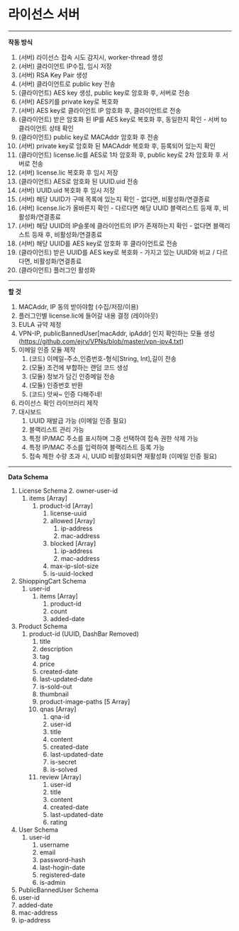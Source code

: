 # 라이선스 서버

***

**작동 방식**

1. (서버) 라이선스 접속 시도 감지시, worker-thread 생성
2. (서버) 클라이언트 IP수집, 임시 저장
3. (서버) RSA Key Pair 생성
4. (서버) 클라이언트로 public key 전송
5. (클라이언트) AES key 생성, public key로 암호화 후, 서버로 전송
6. (서버) AES키를 private key로 복호화
7. (서버) AES key로 클라이언트 IP 암호화 후, 클라이언트로 전송
8. (클라이언트) 받은 암호화 된 IP를 AES key로 복호화 후, 동일한지 확인 - 서버 to 클라이언트 상태 확인
9. (클라이언트) public key로 MACAddr 암호화 후 전송
10. (서버) private key로 암호화 된 MACAddr 복호화 후, 등록되어 있는지 확인
11. (클라이언트) license.lic를 AES로 1차 암호화 후, public key로 2차 암호화 후 서버로 전송
12. (서버) license.lic 복호화 후 임시 저장
13. (클라이언트) AES로 암호화 된 UUID.uid 전송
14. (서버) UUID.uid 복호화 후 임시 저장
15. (서버) 해당 UUID가 구매 목록에 있는지 확인 - 없다면, 비활성화/연결종료
16. (서버) license.lic가 올바른지 확인 - 다르다면 해당 UUID 블랙리스트 등재 후, 비활성화/연결종료
17. (서버) 해당 UUID의 IP슬롯에 클라이언트의 IP가 존재하는지 확인 - 없다면 블랙리스트 등재 후,  비활성화/연결종료
18. (서버) 해당 UUID를 AES key로 암호화 후 클라이언트로 전송
19. (클라이언트) 받은 UUID를 AES key로 복호화 - 가지고 있는 UUID와 비교 / 다르다면, 비활성화/연결종료
20. (클라이언트) 플러그인 활성화

***

**할 것**

1. MACAddr, IP 동의 받아야함 (수집/저장/이용)
2. 플러그인별 license.lic에 들어갈 내용 결정 (레이아웃)
3. EULA 규약 제정
4. VPN-IP, publicBannedUser[macAddr, ipAddr] 인지 확인하는 모듈 생성(https://github.com/ejrv/VPNs/blob/master/vpn-ipv4.txt)
5. 이메일 인증 모듈 제작
   1. (코드) 이메일-주소,인증번호-형식[String, Int],길이 전송
   2. (모듈) 조건에 부합하는 랜덤 코드 생성
   3. (모듈) 정보가 담긴 인증메일 전송
   4. (모듈) 인증번호 반환
   5. (코드) 앗싸~ 인증 다해주네!
6. 라이선스 확인 라이브러리 제작
7. 대시보드
    1. UUID 재발급 가능 (이메일 인증 필요)
    2. 블랙리스트 관리 가능
    3. 특정 IP/MAC 주소를 표시하며 그중 선택하여 접속 권한 삭제 가능
    4. 특정 IP/MAC 주소를 입력하여 블랙리스트 등록 가능
    5. 접속 제한 수량 초과 시, UUID 비활성화되면 재활성화 (이메일 인증 필요)
***

**Data Schema**

1. License Schema
   2. owner-user-id
      1. items [Array]
         1. product-id [Array]
            1. license-uuid
            2. allowed [Array]
               1. ip-address
               2. mac-address
            3. blocked [Array]
               1. ip-address
               2. mac-address
            4. max-ip-slot-size
            5. is-uuid-locked
2. ShioppingCart Schema
   1. user-id
      1. items [Array]
         1. product-id
         2. count
         3. added-date
3. Product Schema
   1. product-id (UUID, DashBar Removed)
      1. title
      2. description
      3. tag
      4. price
      5. created-date
      6. last-updated-date
      7. is-sold-out
      8. thumbnail
      9. product-image-paths [5 Array]
      10. qnas [Array]
          1. qna-id
          2. user-id
          3. title
          4. content
          5. created-date
          6. last-updated-date
          7. is-secret
          8. is-solved
      11. review [Array]
          1. user-id
          2. title
          3. content
          4. created-date
          5. last-updated-date
          6. rating
4. User Schema
   1. user-id
      1. username
      2. email
      3. password-hash
      4. last-hogin-date
      5. registered-date
      6. is-admin
5. PublicBannedUser Schema
  1. user-id
  2. added-date
  3. mac-address
  4. ip-address
